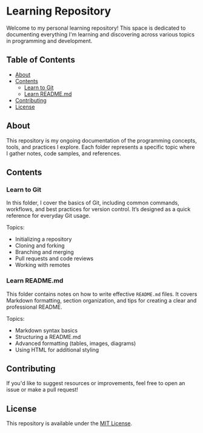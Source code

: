 # Learning Repository

Welcome to my personal learning repository! This space is dedicated to documenting everything I'm learning and discovering across various topics in programming and development.

## Table of Contents

- [About](#about)
- [Contents](#contents)
  - [Learn to Git](#learn-to-git)
  - [Learn README.md](#learn-readmemd)
- [Contributing](#contributing)
- [License](#license)

## About

This repository is my ongoing documentation of the programming concepts, tools, and practices I explore. Each folder represents a specific topic where I gather notes, code samples, and references.

## Contents

### Learn to Git

In this folder, I cover the basics of Git, including common commands, workflows, and best practices for version control. It’s designed as a quick reference for everyday Git usage.

Topics:
- Initializing a repository
- Cloning and forking
- Branching and merging
- Pull requests and code reviews
- Working with remotes

### Learn README.md

This folder contains notes on how to write effective `README.md` files. It covers Markdown formatting, section organization, and tips for creating a clear and professional README.

Topics:
- Markdown syntax basics
- Structuring a README.md
- Advanced formatting (tables, images, diagrams)
- Using HTML for additional styling

## Contributing

If you'd like to suggest resources or improvements, feel free to open an issue or make a pull request!

## License

This repository is available under the [MIT License](LICENSE).
